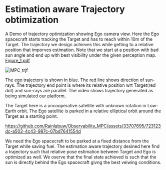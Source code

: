 # Estimation aware Trajectory obtimization
A Demo of trajectory optimization showing Ego camera view. Here the Ego spacecraft starts tracking the Target and has to reach within 10m of the Target. The 
trajectory we design achieves this while getting to a relative position that imporves estimation. Note that we start at a position with bad sun angle and end up with best visibility under the given perception map.
[Figure_1.pdf](https://github.com/user-attachments/files/18283950/Figure_1.pdf)


![MPC_trjf](https://github.com/Rainlabuw/Observability_MPC/assets/33707695/66324750-156f-41fb-9616-ea220bd9b787)

The ego trajectory is shown in blue. The red line shows direction of sun-rays. The trajectory end point is where its relative position wrt Target(red dot) and sun-rays are parallel. The video shows trajectory generated as being simulated our platform. 

The Target here is a uncooperative satellite with unknown rotation in Low-Earth orbit. The Ego satellite is parked in a relative elliptical orbit around the Target as a starting point.

https://github.com/Rainlabuw/Observability_MPC/assets/33707695/723123dc-a502-4c43-987c-07bd7641554d

We need the Ego spacecraft to be parked at a fixed distance from the Target while saving fuel. The estimation aware trajectory desined here find a trajectory such that relative pose estimation between Target and Ego is optimized as well. We oserve that the final state achieved is such that the sun is directly behind the Ego spacecraft givng the best veiwing conditions.
